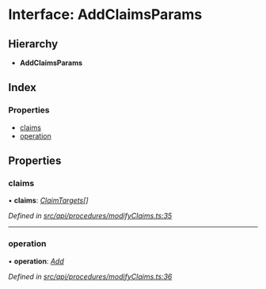 # Interface: AddClaimsParams

## Hierarchy

* **AddClaimsParams**

## Index

### Properties

* [claims](api_procedures.addclaimsparams.md#claims)
* [operation](api_procedures.addclaimsparams.md#operation)

## Properties

###  claims

• **claims**: *[ClaimTargets](types.claimtargets.md)[]*

*Defined in [src/api/procedures/modifyClaims.ts:35](https://github.com/PolymathNetwork/polymesh-sdk/blob/73feada/src/api/procedures/modifyClaims.ts#L35)*

___

###  operation

• **operation**: *[Add](../enums/types.claimoperation.md#add)*

*Defined in [src/api/procedures/modifyClaims.ts:36](https://github.com/PolymathNetwork/polymesh-sdk/blob/73feada/src/api/procedures/modifyClaims.ts#L36)*
